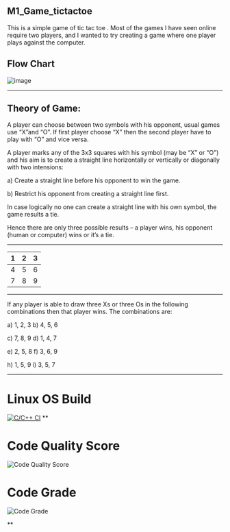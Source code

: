 ## M1_Game_tictactoe
This is a simple game of tic tac toe . Most of the games I have seen online require two players, and I wanted to try creating a game where one player plays against the computer.

## Flow Chart
![image](https://user-images.githubusercontent.com/67543660/142911477-f821cb9f-6c15-4ee7-8871-14f96b7b14b6.png)
***************************************************************
## Theory of Game:

A player can choose between two symbols with his opponent, usual games
use “X”and “O”. If first player choose “X” then the second player have to
play with “O” and vice versa.


A player marks any of the 3x3 squares with his symbol (may be “X” or “O”)
and his aim is to create a straight line horizontally or vertically or diagonally
with two intensions:

a) Create a straight line before his opponent to win the game.

b) Restrict his opponent from creating a straight line first.

In case logically no one can create a straight line with his own symbol, the
game results a tie.

Hence there are only three possible results – a player wins, his opponent
(human or computer) wins or it’s a tie. 


*****************************
| 1 | 2 | 3 |
| --- | --- | --- |
| 4 | 5 | 6
| 7 | 8 | 9 |


*********************************************************

If any player is able to draw three Xs or three Os in the following
combinations then that player wins. The combinations are:
 
 a) 1, 2, 3          b) 4, 5, 6
 
 c) 7, 8, 9          d) 1, 4, 7
 
 e) 2, 5, 8          f) 3, 6, 9
 
 h) 1, 5, 9          i) 3, 5, 7 

*****************************************************
# Linux OS Build
[![C/C++ CI](https://github.com/cedricxavi/M1_Application_Scientific_Calculator/actions/workflows/linux.yml/badge.svg)](https://github.com/cedricxavi/M1_Application_Scientific_Calculator/actions/workflows/linux.yml)
**
# Code Quality Score
![Code Quality Score](https://api.codiga.io/project/29853/score/svg)

# Code Grade
![Code Grade](https://api.codiga.io/project/29853/status/svg)

**


